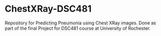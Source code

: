 # ChestXRay-DSC481
Repository for Predicting Pneumonia using Chest XRay images. Done as part of the final Project for DSC481 course at University of Rochester.
